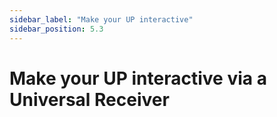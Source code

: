 ```yaml
---
sidebar_label: "Make your UP interactive"
sidebar_position: 5.3
---
```


# Make your UP interactive via a Universal Receiver
